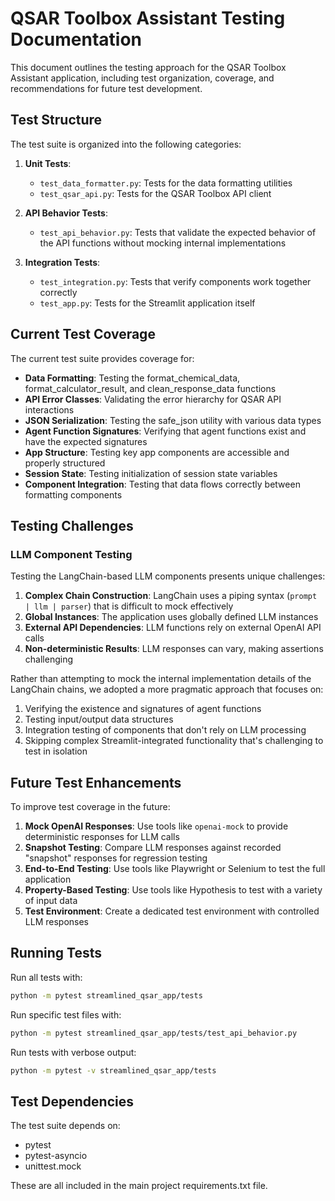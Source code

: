 # QSAR Toolbox Assistant Testing Documentation

This document outlines the testing approach for the QSAR Toolbox Assistant application, including test organization, coverage, and recommendations for future test development.

## Test Structure

The test suite is organized into the following categories:

1. **Unit Tests**:
   - `test_data_formatter.py`: Tests for the data formatting utilities
   - `test_qsar_api.py`: Tests for the QSAR Toolbox API client

2. **API Behavior Tests**:
   - `test_api_behavior.py`: Tests that validate the expected behavior of the API functions without mocking internal implementations

3. **Integration Tests**:
   - `test_integration.py`: Tests that verify components work together correctly
   - `test_app.py`: Tests for the Streamlit application itself

## Current Test Coverage

The current test suite provides coverage for:

- **Data Formatting**: Testing the format_chemical_data, format_calculator_result, and clean_response_data functions
- **API Error Classes**: Validating the error hierarchy for QSAR API interactions
- **JSON Serialization**: Testing the safe_json utility with various data types
- **Agent Function Signatures**: Verifying that agent functions exist and have the expected signatures
- **App Structure**: Testing key app components are accessible and properly structured
- **Session State**: Testing initialization of session state variables
- **Component Integration**: Testing that data flows correctly between formatting components

## Testing Challenges

### LLM Component Testing

Testing the LangChain-based LLM components presents unique challenges:

1. **Complex Chain Construction**: LangChain uses a piping syntax (`prompt | llm | parser`) that is difficult to mock effectively
2. **Global Instances**: The application uses globally defined LLM instances
3. **External API Dependencies**: LLM functions rely on external OpenAI API calls
4. **Non-deterministic Results**: LLM responses can vary, making assertions challenging

Rather than attempting to mock the internal implementation details of the LangChain chains, we adopted a more pragmatic approach that focuses on:

1. Verifying the existence and signatures of agent functions
2. Testing input/output data structures
3. Integration testing of components that don't rely on LLM processing
4. Skipping complex Streamlit-integrated functionality that's challenging to test in isolation

## Future Test Enhancements

To improve test coverage in the future:

1. **Mock OpenAI Responses**: Use tools like `openai-mock` to provide deterministic responses for LLM calls
2. **Snapshot Testing**: Compare LLM responses against recorded "snapshot" responses for regression testing
3. **End-to-End Testing**: Use tools like Playwright or Selenium to test the full application
4. **Property-Based Testing**: Use tools like Hypothesis to test with a variety of input data
5. **Test Environment**: Create a dedicated test environment with controlled LLM responses

## Running Tests

Run all tests with:

```bash
python -m pytest streamlined_qsar_app/tests
```

Run specific test files with:

```bash
python -m pytest streamlined_qsar_app/tests/test_api_behavior.py
```

Run tests with verbose output:

```bash
python -m pytest -v streamlined_qsar_app/tests
```

## Test Dependencies

The test suite depends on:

- pytest
- pytest-asyncio
- unittest.mock

These are all included in the main project requirements.txt file.
